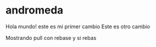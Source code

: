 # andromeda
Hola mundo! este es mi primer cambio
Este es otro cambio

Mostrando pull con rebase y si rebas
